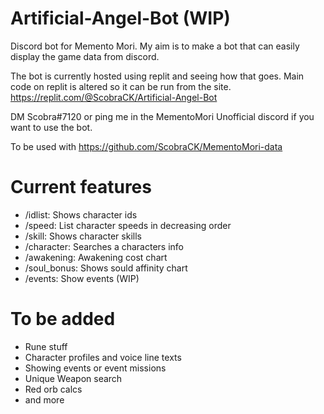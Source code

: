 # Artificial-Angel-Bot (WIP)

Discord bot for Memento Mori. My aim is to make a bot that can easily display the game data from discord.

The bot is currently hosted using replit and seeing how that goes. Main code on replit is altered so it can be run from the site.
https://replit.com/@ScobraCK/Artificial-Angel-Bot


DM Scobra#7120 or ping me in the MementoMori Unofficial discord if you want to use the bot.

To be used with https://github.com/ScobraCK/MementoMori-data


# Current features
- /idlist: Shows character ids
- /speed: List character speeds in decreasing order
- /skill: Shows character skills
- /character: Searches a characters info
- /awakening: Awakening cost chart
- /soul_bonus: Shows sould affinity chart
- /events: Show events (WIP)

# To be added
- Rune stuff
- Character profiles and voice line texts
- Showing events or event missions
- Unique Weapon search 
- Red orb calcs
- and more

